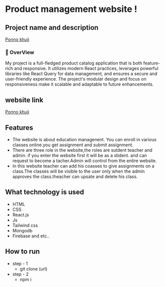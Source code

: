 # Product management website !


## Project name and description 


[Ponno khuji](https://product-showcase-client.web.app/)

<h3>📝 OverView</h3>
<P>My project is a full-fledged product catalog application that is both feature-rich and responsive. It utilizes modern React practices, leverages powerful libraries like React Query for data management, and ensures a secure and user-friendly experience. The project's modular design and focus on responsiveness make it scalable and adaptable to future enhancements.






</P>




## website link 
[Ponno khuji](https://product-showcase-client.web.app/)


## Features
* The website is about education managenent. You can enroll in various classes online.you get assignment and submit assignment.
* There are three role in the website,the roles are sutdent teacher and admin. if you enter the website first it will be as a stident. and can request to become a tacher.Admin will control from the entire website.
* In this website teacher can add his coasses to give assignments on a class.The classes will be visible to the user only when the admin approves the class.theacher can upsate and delete his class.

## What technology is used
* HTML
* CSS
* React.js
* Js
* Tailwind css
* Mongodb
* Firebase and etc..

## How to run 
* step - 1
  - git clone (url)
* step - 2
  - npm i
